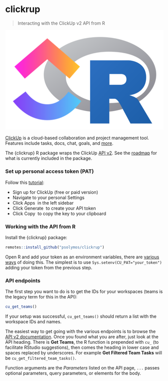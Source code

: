 # clickrup
> Interacting with the ClickUp v2 API from R

![](inst/images/clickrup.png)

[ClickUp](https://clickup.com/?noRedirect=true) is a cloud-based collaboration and project management tool. 
Features include tasks, docs, chat, goals, and [more](https://clickup.com/features).

The {clickrup} R package wraps the ClickUp [API v2](https://clickup.com/api). 
See the [roadmap](https://github.com/psolymos/clickrup/issues/1) for what is currently included in the package.

### Set up personal access token (PAT)

Follow this [tutorial](https://docs.clickup.com/en/articles/1367130-getting-started-with-the-clickup-api):

- Sign up for ClickUp (free or paid version)
- Navigate to your personal Settings 
- Click Apps  in the left sidebar
- Click Generate  to create your API token
- Click Copy  to copy the key to your clipboard 

### Working with the API from R

Install the {clickrup} package:

```R
remotes::install_github("psolymos/clickrup")
```

Open R and add your token as an environment variables, there are 
[various ways](https://stackoverflow.com/questions/12291418/how-can-i-make-r-read-my-environmental-variables) of doing this. 
The simplest is to use `Sys.setenv(CU_PAT="your_token")` adding your token from the previous step.

### API endpoints

The first step you want to do is to get the IDs for your workspaces (teams is the legacy term for this in the API):

```R
cu_get_teams()
```

If your setup was successful, `cu_get_teams()` should return a list with the workspace IDs and names.

The easiest way to get going with the various endpoints is to browse the [API v2 documentation](https://clickup.com/api).
Once you found what you are after, just look at the API heading. There is **Get Teams**, the R function
is prepended with `cu_` (to facilitate RStudio suggestions), then comes the heading in lower case and spaces replaced by underscores.
For example **Get Filtered Team Tasks** will be `cu_get_filtered_team_tasks()`.

Function arguments are the *Parameters* listed on the API page, `...` passes optional parameters, query parameters, 
or elements for the body.


